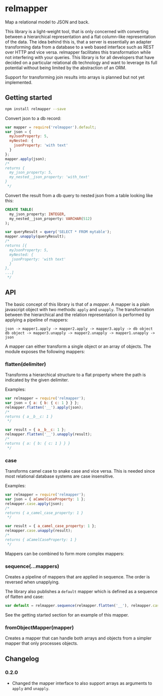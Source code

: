 # relmapper

Map a relational model to JSON and back.

This library is a light-weight tool, that is only concerned with converting between a hierarchical representation and a flat column-like representation of the data. The idea behind this is, that a server is essentially an adapter transforming data from a database to a web based interface such as REST over HTTP and vice versa. relmapper facilitates this transformation while not interfering with your queries. This library is for all developers that have decided on a particular relational db technology and want to leverage its full potential without being limited by the abstraction of an ORM. 

Support for transforming join results into arrays is planned but not yet implemented.

## Getting started

```bash
npm install relmapper --save
```

Convert json to a db record:
```javascript
var mapper = require('relmapper').default;
var json = {
  myJsonProperty: 5,
  myNested: {
    jsonProperty: 'with text'
  }
};
mapper.apply(json);
/*
returns {
  my_json_property: 5,
  my_nested__json_property: 'with_text'
}
 */
```

Convert the result from a db query to nested json from a table looking like this:
```sql
CREATE TABLE(
  my_json_property: INTEGER,
  my_nested__json_property: VARCHAR(512)
);
```

```javascript
var queryResult = query('SELECT * FROM mytable');
mapper.unapply(queryResult); 
/*
returns [{
  myJsonProperty: 5,
  myNested: {
   jsonProperty: 'with text'
  } 
},
...]
 */
```

## API

The basic concept of this library is that of a *mapper*. A mapper is a plain javascript object with two methods: `apply` and `unapply`. The transformation between the hierarchical and the relation representation is performed by applying a pipeline of mappers:

```
json -> mapper1.apply -> mapper2.apply -> mapper3.apply -> db object
db object -> mapper3.unapply -> mapper2.unapply -> mapper1.unapply -> json
```
 
 A mapper can either transform a single object or an array of objects. The module exposes the following mappers:

### flatten(delimiter)

Transforms a hierarchical structure to a flat property where the path is indicated by the given delimiter.

Examples:
```javascript
var relmapper = require('relmapper');
var json = { a: { b: { c: 1 } } };
relmapper.flatten('__').apply(json);
/*
returns { a__b__c: 1 }
 */

var result = { a__b__c: 1 };
relmapper.flatten('__').unapply(result);
/*
returns { a: { b: { c: 1 } } }
 */
```

### case

Transforms camel case to snake case and vice versa. This is needed since most relational database systems are case insensitive.

Examples:
```javascript
var relmapper = require('relmapper');
var json = { aCamelCaseProperty: 1 };
relmapper.case.apply(json);
/*
returns { a_camel_case_property: 1 }
 */

var result = { a_camel_case_property: 1 };
relmapper.case.unapply(result);
/*
returns { aCamelCaseProperty: 1 }
 */
```

Mappers can be combined to form more complex mappers:

### sequence(...mappers)

Creates a pipeline of mappers that are applied in sequence. The order is reversed when unapplying.

The library also publishes a `default` mapper which is defined as a sequence of flatten and case:

```javascript
var default = relmapper.sequence(relmapper.flatten('__'), relmapper.case);
```

See the getting started section for an example of this mapper.

### fromObjectMapper(mapper)

Creates a mapper that can handle both arrays and objects from a simpler mapper that only processes objects. 

## Changelog

### 0.2.0

- Changed the mapper interface to also support arrays as arguments to `apply` and `unapply`.